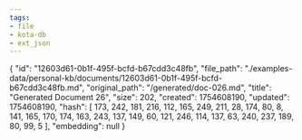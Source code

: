 ```yaml
---
tags:
- file
- kota-db
- ext_json
---
```

{
  "id": "12603d61-0b1f-495f-bcfd-b67cdd3c48fb",
  "file_path": "./examples-data/personal-kb/documents/12603d61-0b1f-495f-bcfd-b67cdd3c48fb.md",
  "original_path": "/generated/doc-026.md",
  "title": "Generated Document 26",
  "size": 202,
  "created": 1754608190,
  "updated": 1754608190,
  "hash": [
    173,
    242,
    181,
    216,
    112,
    165,
    249,
    211,
    28,
    174,
    80,
    8,
    141,
    165,
    170,
    174,
    163,
    243,
    137,
    149,
    60,
    121,
    246,
    114,
    137,
    63,
    240,
    237,
    189,
    80,
    99,
    5
  ],
  "embedding": null
}